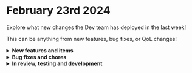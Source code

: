 # February 23rd 2024

Explore what new changes the Dev team has deployed in the last week!

This can be anything from new features, bug fixes, or QoL changes!

<details>

<summary><strong>New features and items</strong></summary>

* App Platform - Updated app list table and added favorite app functionality
* App Platform - Added ability to select a parent component

</details>

<details>

<summary><strong>Bug fixes and chores</strong></summary>

* Added account hostname cache to Duo calls when utilizing the accounts\_api
* Fixed some copy, cut, and paste functionality in App Platform
* Fixed bug that was preventing users from seeing App Platform page presets
* Removed limit on get sites query in App Platform
* Fixed bug in cron job to create table partitions in Rewst's database
* Fixed CW Control Sessions Query action to use new API endpoint

</details>

<details>

<summary><strong>In review, testing and development</strong></summary>

* Custom integrations v2 (In Review)
* Microsoft refactor to allow for better permission system (In Development)
* Workflow version control (In Development)

</details>
